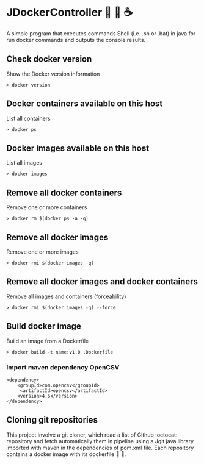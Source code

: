 # JDockerController :ocean: :whale: :coffee:
A simple program that executes commands Shell (i.e. .sh or .bat) in java for run docker commands and outputs the console results.

## Check docker version
Show the Docker version information
```
> docker version
```
## Docker containers available on this host
List all containers
```
> docker ps
```
## Docker images available on this host
 List all images
```
> docker images
```
## Remove all docker containers
Remove one or more containers
```
> docker rm $(docker ps -a -q)
```
## Remove all docker images
 Remove one or more images
```
> docker rmi $(docker images -q)
```
## Remove all docker images and docker containers
 Remove all images and containers (forceability)
```
> docker rmi $(docker images -q) --force
```
## Build docker image
Build an image from a Dockerfile
```
> docker build -t name:v1.0 .Dockerfile
```

### Import maven dependency OpenCSV
```
<dependency>
    <groupId>com.opencsv</groupId>
     <artifactId>opencsv</artifactId>
    <version>4.6</version>
</dependency>
```
## Cloning git repositories
This project involve a git cloner, which read a list of Github :octocat: repository and fetch automatically them in pipeline using a Jgit java library imported with maven in the dependencies of pom.xml file. Each repository contains a docker image with its dockerfile :whale: :octopus:.

